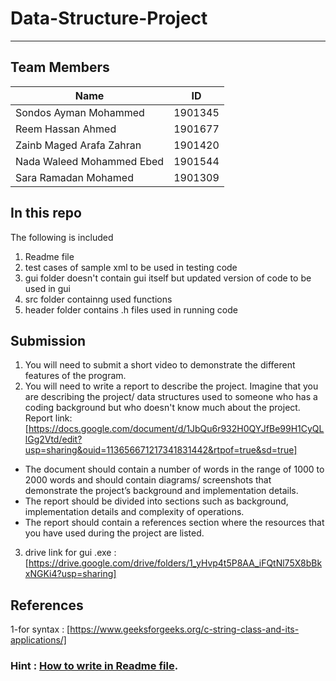 # Data-Structure-Project
--------------------------------------------------------------------------------------------------------------------------------------------------------
## Team Members

Name              | ID
------------------|---------------
Sondos Ayman Mohammed |1901345
Reem Hassan Ahmed |1901677
Zainb Maged Arafa Zahran|1901420
Nada Waleed Mohammed Ebed| 1901544
Sara Ramadan Mohamed |1901309

## In this repo
The following is included


1. Readme file
2. test cases of sample xml to be used in testing code
3. gui folder doesn't contain gui itself but updated version of code to be used in gui
4. src folder containng used functions
5. header folder contains .h files used in running code 
## Submission

1. You will need to submit a short video to demonstrate the different features of the
program.
2. You will need to write a report to describe the project. Imagine that you are describing the
project/ data structures used to someone who has a coding background but who doesn't
know much about the project.
 Report link: [https://docs.google.com/document/d/1JbQu6r932H0QYJfBe99H1CyQLlGg2Vtd/edit?usp=sharing&ouid=113656671217341831442&rtpof=true&sd=true]
  - The document should contain a number of words in the range of 1000 to 2000 words 
    and should contain diagrams/ screenshots that demonstrate the project’s
    background and implementation details.
  - The report should be divided into sections such as background, implementation
         details and complexity of operations.
  - The report should contain a references section where the resources that you have
         used during the project are listed.
3. drive link for gui .exe : [https://drive.google.com/drive/folders/1_yHvp4t5P8AA_iFQtNl75X8bBkxNGKi4?usp=sharing]
## References
1-for syntax : [https://www.geeksforgeeks.org/c-string-class-and-its-applications/]
         
### Hint : [How to write in Readme file](https://write.geeksforgeeks.org/).
